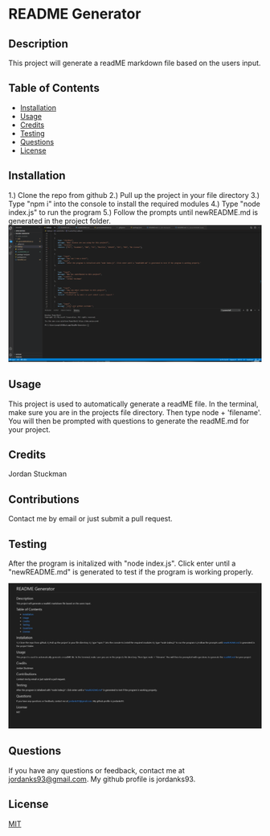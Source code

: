 # README Generator

  ## Description
  This project will generate a readME markdown file based on the users input.

  ## Table of Contents
  * [Installation](#installation)
  * [Usage](#usage)
  * [Credits](#credits)
  * [Testing](#testing)
  * [Questions](#questions)
  * [License](#license)
   
  ## Installation
  1.) Clone the repo from github 2.) Pull up the project in your file directory 3.) Type "npm i" into the console to install the required modules 4.) Type "node index.js" to run the program 5.) Follow the prompts until newREADME.md is generated in the project folder.
  ![Example README](Demo/Demo.gif)
  

  ## Usage
  This project is used to automatically generate a readME file. In the terminal, make sure you are in the projects file directory. Then type node + 'filename'. You will then be prompted with questions to generate the readME.md for your project.
  ## Credits
  Jordan Stuckman
  ## Contributions
  Contact me by email or just submit a pull request.
  ## Testing
  After the program is initalized with "node index.js". Click enter until a "newREADME.md" is generated to test if the program is working properly.

  
  ![Installation Gif](Demo/ExampleReadMe.JPG)
  ## Questions
  If you have any questions or feedback, contact me at jordanks93@gmail.com.
  My github profile is jordanks93.
  ## License
  [MIT](LICENSE)
